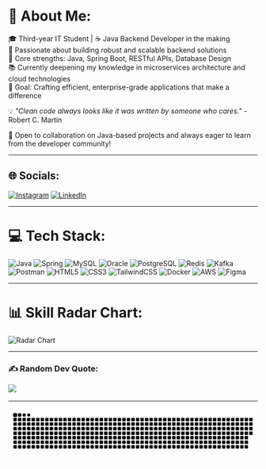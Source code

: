 # 💫 About Me:
🎓 Third-year IT Student | ☕ Java Backend Developer in the making  
🚀 Passionate about building robust and scalable backend solutions  
🔧 Core strengths: Java, Spring Boot, RESTful APIs, Database Design  
📚 Currently deepening my knowledge in microservices architecture and cloud technologies  
🎯 Goal: Crafting efficient, enterprise-grade applications that make a difference  

💡 *"Clean code always looks like it was written by someone who cares."* - Robert C. Martin  

🤝 Open to collaboration on Java-based projects and always eager to learn from the developer community!

---

## 🌐 Socials:
[![Instagram](https://img.shields.io/badge/Instagram-%23E4405F.svg?logo=Instagram&logoColor=white)](https://instagram.com/tusharkedar_22) [![LinkedIn](https://img.shields.io/badge/LinkedIn-%230077B5.svg?logo=linkedin&logoColor=white)](https://www.linkedin.com/in/tushar-kedar-5003a2298/)

---

# 💻 Tech Stack:

![Java](https://img.shields.io/badge/java-%23ED8B00.svg?style=for-the-badge&logo=openjdk&logoColor=white) ![Spring](https://img.shields.io/badge/spring-%236DB33F.svg?style=for-the-badge&logo=spring&logoColor=white) ![MySQL](https://img.shields.io/badge/mysql-4479A1.svg?style=for-the-badge&logo=mysql&logoColor=white) ![Oracle](https://img.shields.io/badge/oracle-%23F80000.svg?style=for-the-badge&logo=oracle&logoColor=white) ![PostgreSQL](https://img.shields.io/badge/postgresql-%23336791.svg?style=for-the-badge&logo=postgresql&logoColor=white) ![Redis](https://img.shields.io/badge/redis-%23DC382D.svg?style=for-the-badge&logo=redis&logoColor=white) ![Kafka](https://img.shields.io/badge/kafka-231F20.svg?style=for-the-badge&logo=apachekafka&logoColor=white) ![Postman](https://img.shields.io/badge/postman-%23FF6C37.svg?style=for-the-badge&logo=postman&logoColor=white) ![HTML5](https://img.shields.io/badge/html5-%23E34F26.svg?style=for-the-badge&logo=html5&logoColor=white) ![CSS3](https://img.shields.io/badge/css3-%231572B6.svg?style=for-the-badge&logo=css3&logoColor=white) ![TailwindCSS](https://img.shields.io/badge/tailwindcss-%2338B2AC.svg?style=for-the-badge&logo=tailwindcss&logoColor=white) ![Docker](https://img.shields.io/badge/docker-%230db7ed.svg?style=for-the-badge&logo=docker&logoColor=white) ![AWS](https://img.shields.io/badge/AWS-%23FF9900.svg?style=for-the-badge&logo=amazonaws&logoColor=white) ![Figma](https://img.shields.io/badge/figma-%23F24E1E.svg?style=for-the-badge&logo=figma&logoColor=white)  

---

# 📊 Skill Radar Chart:

![Radar Chart](https://github-profile-summary-cards.vercel.app/api/cards/profile-details?username=Tushar051&theme=radical)

---

### ✍️ Random Dev Quote:
![](https://quotes-github-readme.vercel.app/api?type=horizontal&theme=radical)

---

<picture>
  <source media="(prefers-color-scheme: dark)" srcset="https://raw.githubusercontent.com/Tushar051/Tushar051/output/github-snake-dark.svg" />
  <source media="(prefers-color-scheme: light)" srcset="https://raw.githubusercontent.com/Tushar051/Tushar051/output/github-snake.svg" />
  <img alt="github-snake" src="https://raw.githubusercontent.com/Tushar051/Tushar051/output/github-snake.svg" />
</picture>
